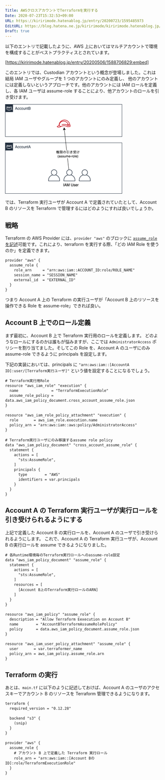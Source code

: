 ```yaml
---
Title: AWSクロスアカウントでTerraformを実行する
Date: 2020-07-23T15:32:53+09:00
URL: https://kiririmode.hatenablog.jp/entry/20200723/1595485973
EditURL: https://blog.hatena.ne.jp/kiririmode/kiririmode.hatenablog.jp/atom/entry/26006613602808196
Draft: true
---
```


以下のエントリで記載したように、AWS 上においてはマルチアカウントで環境を構成することがベストプラクティスとされています。

[https://kiririmode.hatenablog.jp/entry/20200506/1588706829:embed]

このエントリでは、Custodian アカウントという概念が登場しました。これは結局 IAM ユーザやグループを 1 つのアカウントにのみ定義し、
他のアカウントには定義しないというアプローチです。他のアカウントには IAM ロールを定義し、各 IAM ユーザは assume-role することにより、他アカウントのロールを引き受けます。

![Cross Accountでのassume-role](./imgs/terraform-multiaccount.png)

では、Terraform 実行ユーザが Account A で定義されていたとして、Account B のリソースを Terraform で管理するにはどのようにすれば良いでしょうか。

## 戦略

Terraform の AWS Provider には、`provider "aws"` のブロックに [`assume_role` を記述](https://www.terraform.io/docs/providers/aws/index.html#assume-role)可能です。これにより、terraform を実行する際、「どの IAM Role を使うのか」を定義できます。

```hcl
provider "aws" {
  assume_role {
    role_arn     = "arn:aws:iam::ACCOUNT_ID:role/ROLE_NAME"
    session_name = "SESSION_NAME"
    external_id  = "EXTERNAL_ID"
  }
}
```

つまり Account A 上の Terraform の実行ユーザが「Account B 上のリソースを操作できる Role を assume-role」できれば良い。

## Account B 上でのロール定義

まず最初に、Account B 上で Terraform 実行用のロールを定義します。
どのようなロールにするのかは誰もが悩みますが、ここでは `AdministratorAccess` ポリシーを割り当てました。そしてこの Role を、Account A のユーザにのみ assume-role できるように principals を設定します。

下記の実装においては、principals に `"arn:aws:iam::[AccountA ID]:user/[Terraform実行ユーザ]"` という値を設定することになるでしょう。

```hcl
# Terraform実行用Role
resource "aws_iam_role" "execution" {
  name               = "TerraformExecutionRole"
  assume_role_policy = data.aws_iam_policy_document.cross_account_assume_role.json
}

resource "aws_iam_role_policy_attachment" "execution" {
  role       = aws_iam_role.execution.name
  policy_arn = "arn:aws:iam::aws:policy/AdministratorAccess"
}

# Terraform実行ユーザにのみ移譲するassume role policy
data "aws_iam_policy_document" "cross_account_assume_role" {
  statement {
    actions = [
      "sts:AssumeRole",
    ]
    principals {
      type        = "AWS"
      identifiers = var.principals
    }
  }
}
```

## Account A の Terraform 実行ユーザが実行ロールを引き受けられるようにする

上記で定義した Account B の実行ロールを、Account A のユーザで引き受けられるようにします。
これで、Account A の Terraform 実行ユーザが、Account B の実行ロールを assume できるようになりました。

```hcl
# 各Runtime環境毎のTerraform実行ロールへのassume-role設定
data "aws_iam_policy_document" "assume_role" {
  statement {
    actions = [
      "sts:AssumeRole",
    ]
    resources = [
      [Account B上のTerraform実行ロールのARN]
    ]
  }
}

resource "aws_iam_policy" "assume_role" {
  description = "Allow Terraform Eexecution on Account B"
  name        = "AccountBTerraformAssumeRolePolicy"
  policy      = data.aws_iam_policy_document.assume_role.json
}

resource "aws_iam_user_policy_attachment" "assume_role" {
  user       = var.terraformer_name
  policy_arn = aws_iam_policy.assume_role.arn
}
```

## Terraform の実行

あとは、`main.tf` に以下のように記述しておけば、Account A のユーザのアクセスキーでアカウント B のリソースを Terraform 管理できるようになります。

```hcl
terraform {
  required_version = "0.12.28"

  backend "s3" {
    (snip)
  }
}

provider "aws" {
  assume_role {
    # アカウント B 上で定義した Terraform 実行ロール
    role_arn = "arn:aws:iam::[Account BのID]:role/TerraformExecutionRole"
  }
}
```

